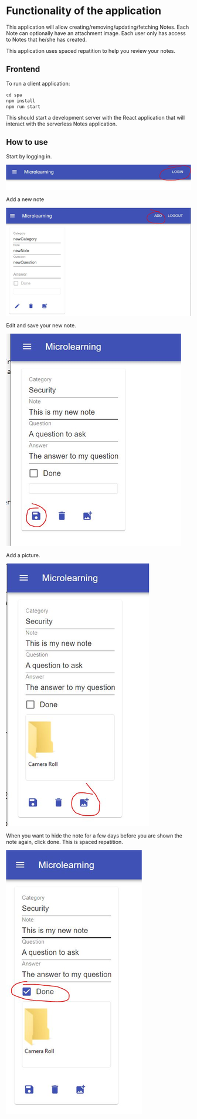 # Functionality of the application

This application will allow creating/removing/updating/fetching Notes. Each Note can optionally have an attachment image. Each user only has access to Notes that he/she has created.

This application uses spaced repatition to help you review your notes.


## Frontend

To run a client application:

```
cd spa
npm install
npm run start
```

This should start a development server with the React application that will interact with the serverless Notes application.

## How to use

Start by logging in.

![Getting Started](./readMeImages/Step1.jpg)

Add a new note

![Getting Started](./readMeImages/Step2.jpg)

Edit and save your new note.

![Getting Started](./readMeImages/Step3.jpg)

Add a picture.

![Getting Started](./readMeImages/Step4.jpg)

When you want to hide the note for a few days before you are shown the note again, click done. This is spaced repatition. 

![Getting Started](./readMeImages/Step5.jpg)